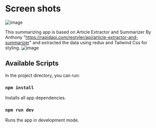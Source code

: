 # Screen shots 

![image](https://github.com/M7zain/SumUp/assets/99236670/e86f11c4-0d56-434e-976f-960826151fe5)

This summarizing app is based on Article Extractor and Summarizer By Anthony "https://rapidapi.com/restyler/api/article-extractor-and-summarizer" and 
extracted the data using redux and Tailwind Css for styling. 
![image](https://github.com/M7zain/SumUp/assets/99236670/4816641b-b32f-42c0-8e71-c599b580084a)

## Available Scripts

In the project directory, you can run:

### `npm install`

Installs all app dependencies.

### `npm run dev `

Runs the app in development mode.
